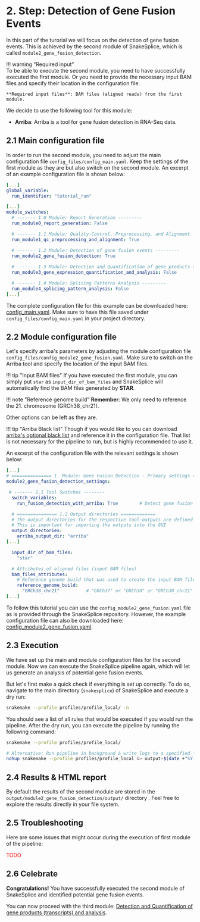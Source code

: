 # 2. Step: Detection of Gene Fusion Events
In this part of the turorial we will focus on the detection of gene fusion events.
This is achieved by the second module of SnakeSplice, which is called `module2_gene_fusion_detection`.

!!! warning "Required input"  
    To be able to execute the second module, you need to have successfully executed the first module.
    Or you need to provide the necessary input BAM files and specify their location in the configuration file.

    **Required input files**: BAM files (aligned reads) from the first module.


We decide to use the following tool for this module:

- **Arriba**: Arriba is a tool for gene fusion detection in RNA-Seq data.

## 2.1 Main configuration file
In order to run the second module, you need to adjust the main configuration file `config_files/config_main.yaml`.
Keep the settings of the first module as they are but also switch on the second module.
An excerpt of an example configuration file is shown below:

``` yaml title="config_main.yaml" hl_lines="11 14"
[...]
global_variable:
  run_identifier: "tutorial_run"

[...]
module_switches:
  # ------- 1.0 Module: Report Generation ---------
  run_module0_report_generation: False

  # ------- 1.1 Module: Quality-Control, Preprocessing, and Alignment --------
  run_module1_qc_preprocessing_and_alignment: True

  # ------- 1.2 Module: Detection of gene fusion events ---------
  run_module2_gene_fusion_detection: True
  
  # ------- 1.3 Module: Detection and Quantification of gene products (transcripts) and analysis ---------
  run_module3_gene_expression_quantification_and_analysis: False

  # ------- 1.4 Module: Splicing Patterns Analysis ---------
  run_module4_splicing_pattern_analysis: False
[...]
```

The complete configuration file for this example can be downloaded here: [config_main.yaml](example_data/mod2/config_main.yaml).
Make sure to have this file saved under `config_files/config_main.yaml` in your project directory.

## 2.2 Module configuration file
Let's specify arriba's parameters by adjusting the module configuration file `config_files/config_module2_gene_fusion.yaml`.
Make sure to switch on the Arriba tool and specify the location of the input BAM files.

!!! tip "Input BAM files"
    If you have executed the first module, you can simply put `star` as `input_dir_of_bam_files` and SnakeSplice will automatically find the BAM files generated by **STAR**.


!!! note "Reference genome build"
    **Remember**: We only need to reference the 21. chromosome (GRCh38_chr21).

Other options can be left as they are.

!!! tip "Arriba Black list"
    Though if you would like to you can download [arriba's optional black list](https://arriba.readthedocs.io/en/latest/input-files/#blacklist) and reference it in the configuration file.
    That list is not necessary for the pipeline to run, but is highly recommended to use it.

An excerpt of the configuration file with the relevant settings is shown below:


``` yaml title="config_module2_gene_fusion.yaml" hl_lines="7 17 23"
[...]
# =============== 1. Module: Gene Fusion Detection - Primary settings =============
module2_gene_fusion_detection_settings:

 # ------- 1.1 Tool Switches --------
  switch_variables:
    run_fusion_detection_with_arriba: True        # Detect gene fusion events with Arriba

  # =============== 1.2 Output directories =============
  # The output directories for the respective tool-outputs are defined here.
  # This is important for importing the outputs into the GUI
  output_directories:
    arriba_output_dir: "arriba"
[...]

  input_dir_of_bam_files:
    "star"

  # Attributes of aligned files (input BAM files)
  bam_files_attributes:
    # Reference genome build that was used to create the input BAM files
    reference_genome_build:
      "GRCh38_chr21"          # "GRCh37" or "GRCh38" or "GRCh38_chr21" (for testing purposes)
[...]
```

To follow this tutorial you can use the `config_module2_gene_fusion.yaml` file as is provided through the SnakeSplice repository. However, the example configuration file can also be downloaded here: [config_module2_gene_fusion.yaml](example_data/mod2/config_module2_gene_fusion.yaml).


## 2.3 Execution
We have set up the main and module configuration files for the second module.
Now we can execute the SnakeSplice pipeline again, which will let us generate an analysis 
of potential gene fusion events.

But let's first make a quick check if everything is set up correctly.
To do so, navigate to the main directory (`snakesplice`) of SnakeSplice and execute a dry run:
``` bash title="Dry run"
snakemake --profile profiles/profile_local/ -n
```

You should see a list of all rules that would be executed if you would run the pipeline.
After the dry run, you can execute the pipeline by running the following command:

``` bash title="Execution"
snakemake --profile profiles/profile_local/

# Alternative: Run pipeline in background & write logs to a specified file
nohup snakemake --profile profiles/profile_local &> output-$(date +"%Y-%m-%dT%H-%M-%S").txt &
```

## 2.4 Results & HTML report
By default the results of the second module are stored in the `output/module2_gene_fusion_detection/output/` directory .
Feel free to explore the results directly in your file system.



## 2.5 Troubleshooting
Here are some issues that might occur during the execution of first module of the pipeline:

<span style="color:red;">TODO</span>



## 2.6 Celebrate
**Congratulations!**
You have successfully executed the second module of SnakeSplice and identified potential gene fusion events.

You can now proceed with the third module: [Detection and Quantification of gene products (transcripts) and analysis](tutorial_gene_expression.md).
